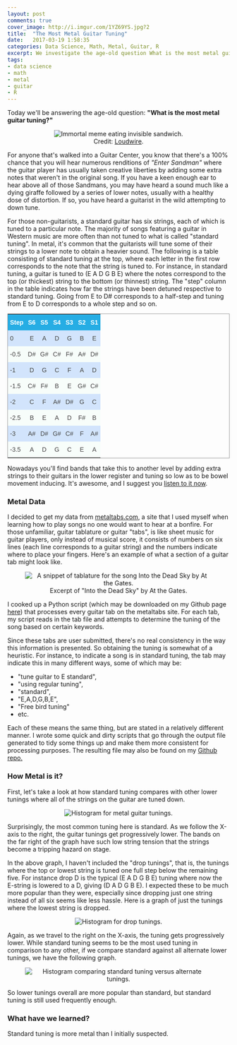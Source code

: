 ```yaml
---
layout: post
comments: true
cover_image: http://i.imgur.com/1YZ69YS.jpg?2
title:  "The Most Metal Guitar Tuning"
date:   2017-03-19 1:58:35
categories: Data Science, Math, Metal, Guitar, R
excerpt: We investigate the age-old question What is the most metal guitar tuning.
tags:
- data science
- math
- metal
- guitar
- R
---
```


Today we'll be answering the age-old question: **"What is the most metal guitar tuning?"**

<p align="center">
    <center>
        <figure>
            <img src="http://i.imgur.com/1YZ69YS.jpg?2" alt="Immortal meme eating invisible sandwich."/>
            <figcaption>Credit: <a href="http://loudwire.com/funniest-black-metal-versions-of-famous-memes/">Loudwire</a>.</figcaption>
        </figure>
    </center>
</p>

For anyone that's walked into a Guitar Center, you know that there's a 100% chance that you will hear numerous renditions of *"Enter Sandman"* where the guitar player has usually taken creative liberties by adding some extra notes that weren't in the original song. If you have a keen enough ear to hear above all of those Sandmans, you may have heard a sound much like a dying giraffe followed by a series of lower notes, usually with a healthy dose of distortion. If so, you have heard a guitarist in the wild attempting to down tune. 

For those non-guitarists, a standard guitar has six strings, each of which is tuned to a particular note. The majority of songs featuring a guitar in Western music are more often than not tuned to what is called "standard tuning". In metal, it's common that the guitarists will tune some of their strings to a lower note to obtain a heavier sound. The following is a table consisting of standard tuning at the top, where each letter in the first row corresponds to the note that the string is tuned to. For instance, in standard tuning, a guitar is tuned to (E A D G B E) where the notes correspond to the top (or thickest) string to the bottom (or thinnest) string. The "step" column in the table indicates how far the strings have been detuned respective to standard tuning. Going from E to D# corresponds to a half-step and tuning from E to D corresponds to a whole step and so on.   

<style type="text/css">
.tg  {border-collapse:collapse;border-spacing:0;border-color:#999;border-width:1px;border-style:solid;margin:0px auto;}
.tg td{font-family:Arial, sans-serif;font-size:14px;padding:10px 5px;border-style:solid;border-width:0px;overflow:hidden;word-break:normal;border-color:#999;color:#444;background-color:#F7FDFA;}
.tg th{font-family:Arial, sans-serif;font-size:14px;font-weight:normal;padding:10px 5px;border-style:solid;border-width:0px;overflow:hidden;word-break:normal;border-color:#999;color:#fff;background-color:#26ADE4;}
.tg .tg-n7bi{font-weight:bold;font-family:"Arial Black", Gadget, sans-serif !important;}
.tg .tg-c6lk{background-color:#D2E4FC;font-family:"Arial Black", Gadget, sans-serif !important;;vertical-align:top}
.tg .tg-bn52{background-color:#D2E4FC;font-family:"Arial Black", Gadget, sans-serif !important;;text-align:center;vertical-align:top}
.tg .tg-19ig{font-family:"Arial Black", Gadget, sans-serif !important;;vertical-align:top}
.tg .tg-bvw0{font-weight:bold;font-family:"Arial Black", Gadget, sans-serif !important;;text-align:center}
.tg .tg-k2e9{background-color:#D2E4FC;font-family:"Arial Black", Gadget, sans-serif !important;}
.tg .tg-i6zj{background-color:#D2E4FC;font-family:"Arial Black", Gadget, sans-serif !important;;text-align:center}
.tg .tg-pjj5{font-family:"Arial Black", Gadget, sans-serif !important;}
.tg .tg-szxb{font-family:"Arial Black", Gadget, sans-serif !important;;text-align:center}
.tg .tg-223e{font-family:"Arial Black", Gadget, sans-serif !important;;text-align:center;vertical-align:top}
</style>
<table class="tg">
  <tr>
    <th class="tg-n7bi">Step</th>
    <th class="tg-bvw0">S6</th>
    <th class="tg-bvw0">S5</th>
    <th class="tg-bvw0">S4</th>
    <th class="tg-bvw0">S3</th>
    <th class="tg-bvw0">S2</th>
    <th class="tg-bvw0">S1</th>
  </tr>
  <tr>
    <td class="tg-k2e9">0</td>
    <td class="tg-i6zj">E</td>
    <td class="tg-i6zj">A</td>
    <td class="tg-i6zj">D</td>
    <td class="tg-i6zj">G</td>
    <td class="tg-i6zj">B</td>
    <td class="tg-i6zj">E</td>
  </tr>
  <tr>
    <td class="tg-pjj5">-0.5</td>
    <td class="tg-szxb">D#</td>
    <td class="tg-szxb">G#</td>
    <td class="tg-szxb">C#</td>
    <td class="tg-szxb">F#</td>
    <td class="tg-szxb">A#</td>
    <td class="tg-szxb">D#</td>
  </tr>
  <tr>
    <td class="tg-k2e9">-1</td>
    <td class="tg-i6zj">D</td>
    <td class="tg-i6zj">G</td>
    <td class="tg-i6zj">C</td>
    <td class="tg-i6zj">F</td>
    <td class="tg-i6zj">A</td>
    <td class="tg-i6zj">D</td>
  </tr>
  <tr>
    <td class="tg-pjj5">-1.5</td>
    <td class="tg-szxb">C#</td>
    <td class="tg-szxb">F#</td>
    <td class="tg-szxb">B</td>
    <td class="tg-szxb">E</td>
    <td class="tg-szxb">G#</td>
    <td class="tg-szxb">C#</td>
  </tr>
  <tr>
    <td class="tg-k2e9">-2</td>
    <td class="tg-i6zj">C</td>
    <td class="tg-i6zj">F</td>
    <td class="tg-i6zj">A#</td>
    <td class="tg-i6zj">D#</td>
    <td class="tg-i6zj">G</td>
    <td class="tg-i6zj">C</td>
  </tr>
  <tr>
    <td class="tg-pjj5">-2.5</td>
    <td class="tg-szxb">B</td>
    <td class="tg-szxb">E</td>
    <td class="tg-szxb">A</td>
    <td class="tg-szxb">D</td>
    <td class="tg-szxb">F#</td>
    <td class="tg-szxb">B</td>
  </tr>
  <tr>
    <td class="tg-c6lk">-3</td>
    <td class="tg-bn52">A#</td>
    <td class="tg-bn52">D#</td>
    <td class="tg-bn52">G#</td>
    <td class="tg-bn52">C#</td>
    <td class="tg-bn52">F</td>
    <td class="tg-bn52">A#</td>
  </tr>
  <tr>
    <td class="tg-19ig">-3.5</td>
    <td class="tg-223e">A</td>
    <td class="tg-223e">D</td>
    <td class="tg-223e">G</td>
    <td class="tg-223e">C</td>
    <td class="tg-223e">E</td>
    <td class="tg-223e">A</td>
  </tr>
</table>

Nowadays you'll find bands that take this to another level by adding extra strings to their guitars in the lower register and tuning so low as to be bowel movement inducing. It's awesome, and I suggest you <a href="https://www.youtube.com/watch?v=zg2076b5Lqc">listen to it now</a>. 

### Metal Data

I decided to get my data from <a href="http://metaltabs.com/index.html">metaltabs.com</a>, a site that I used myself when learning how to play songs no one would want to hear at a bonfire. For those unfamiliar, guitar tablature or guitar "tabs", is like sheet music for guitar players, only instead of musical score, it consists of numbers on six lines (each line corresponds to a guitar string) and the numbers indicate where to place your fingers. Here's an example of what a section of a guitar tab might look like.

<p align="center">
    <center>
        <figure>
            <img src="http://imgur.com/UcF1mUt.png" alt="A snippet of tablature for the song Into the Dead Sky by At the Gates."/>
            <figcaption>Excerpt of "Into the Dead Sky" by At the Gates.</figcaption>
        </figure>
    </center>
</p>

I cooked up a Python script (which may be downloaded on my Github page <a href="https://github.com/vprusso/metaltabs_scraper">here</a>) that processes every guitar tab on the metaltabs site. For each tab, my script reads in the tab file and attempts to determine the tuning of the song based on certain keywords. 

Since these tabs are user submitted, there's no real consistency in the way this information is presented. So obtaining the tuning is somewhat of a heuristic. For instance, to indicate a song is in standard tuning, the tab may indicate this in many different ways, some of which may be: 

* "tune guitar to E standard",
* "using regular tuning",
* "standard", 
* "E,A,D,G,B,E", 
* "Free bird tuning"
* etc. 

Each of these means the same thing, but are stated in a relatively different manner. I wrote some quick and dirty scripts that go through the output file generated to tidy some things up and make them more consistent for processing purposes. The resulting file may also be found on my <a href="https://github.com/vprusso/metaltabs_scraper">Github repo.</a>

### How Metal is it?

First, let's take a look at how standard tuning compares with other lower tunings where all of the strings on the guitar are tuned down. 

<p align="center">
    <center>
        <figure>
            <img src="http://i.imgur.com/T2fn5Za.png" alt="Histogram for metal guitar tunings."/>
        </figure>
    </center>
</p>

Surprisingly, the most common tuning here is standard. As we follow the X-axis to the right, the guitar tunings get progressively lower. The bands on the far right of the graph have such low string tension that the strings become a tripping hazard on stage.   

In the above graph, I haven't included the "drop tunings", that is, the tunings where the top or lowest string is tuned one full step below the remaining five. For instance drop D is the typical (E A D G B E) tuning where now the E-string is lowered to a D, giving (D A D G B E). I expected these to be much more popular than they were, especially since dropping just one string instead of all six seems like less hassle. Here is a graph of just the tunings where the lowest string is dropped.

<p align="center">
    <center>
        <figure>
            <img src="http://i.imgur.com/WIlvhiQ.png" alt="Histogram for drop tunings."/>
        </figure>
    </center>
</p>


Again, as we travel to the right on the X-axis, the tuning gets progressively lower. While standard tuning seems to be the most used tuning in comparison to any other, if we compare standard against all alternate lower tunings, we have the following graph. 

<p align="center">
    <center>
        <figure>
            <img src="http://i.imgur.com/zsp4HYq.png" alt="Histogram comparing standard tuning versus alternate tunings."/>
        </figure>
    </center>
</p>

So lower tunings overall are more popular than standard, but standard tuning is still used frequently enough. 

### What have we learned?

Standard tuning is more metal than I initially suspected. 

